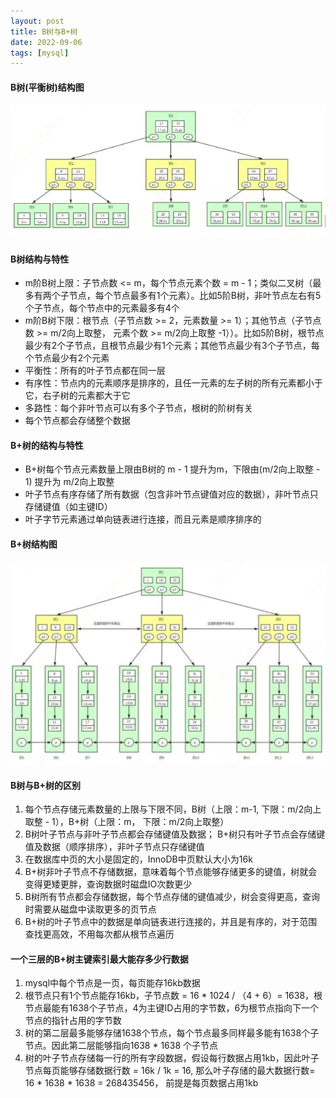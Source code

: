 ```yaml
---
layout: post
title: B树与B+树
date: 2022-09-06
tags: [mysql]
---
```


#### B树(平衡树)结构图
![B树结构图](/images/B-Tree.png)

#### B树结构与特性
- m阶B树上限：子节点数 <= m，每个节点元素个数 = m - 1；类似二叉树（最多有两个子节点，每个节点最多有1个元素）。比如5阶B树，非叶节点左右有5个子节点，每个节点中的元素最多有4个
- m阶B树下限：根节点（子节点数 >= 2，元素数量 >= 1）；其他节点（子节点数 >= m/2向上取整， 元素个数 >= m/2向上取整 -1））。比如5阶B树，根节点最少有2个子节点，且根节点最少有1个元素；其他节点最少有3个子节点，每个节点最少有2个元素
- 平衡性：所有的叶子节点都在同一层
- 有序性：节点内的元素顺序是排序的，且任一元素的左子树的所有元素都小于它，右子树的元素都大于它
- 多路性：每个非叶节点可以有多个子节点，根树的阶树有关
- 每个节点都会存储整个数据

#### B+树的结构与特性
- B+树每个节点元素数量上限由B树的 m - 1 提升为m，下限由(m/2向上取整 - 1) 提升为 m/2向上取整
- 叶子节点有序存储了所有数据（包含非叶节点键值对应的数据），非叶节点只存储键值（如主键ID）
- 叶子字节元素通过单向链表进行连接，而且元素是顺序排序的

#### B+树结构图
![B+树结构图](/images/B+tree.png)

#### B树与B+树的区别
1. 每个节点存储元素数量的上限与下限不同，B树（上限：m-1, 下限：m/2向上取整 - 1），B+树（上限：m， 下限：m/2向上取整）
2. B树叶子节点与非叶子节点都会存储键值及数据； B+树只有叶子节点会存储键值及数据（顺序排序），非叶子节点只存储键值
3. 在数据库中页的大小是固定的，InnoDB中页默认大小为16k
4. B+树非叶子节点不存储数据，意味着每个节点能够存储更多的键值，树就会变得更矮更胖，查询数据时磁盘IO次数更少
5. B树所有节点都会存储数据，每个节点存储的键值减少，树会变得更高，查询时需要从磁盘中读取更多的页节点
6. B+树的叶子节点中的数据是单向链表进行连接的，并且是有序的，对于范围查找更高效，不用每次都从根节点遍历

#### 一个三层的B+树主键索引最大能存多少行数据
1. mysql中每个节点是一页，每页能存16kb数据
2. 根节点只有1个节点能存16kb，子节点数 = 16 * 1024 / （4 + 6）= 1638，根节点最能有1638个子节点，4为主键ID占用的字节数，6为根节点指向下一个节点的指针占用的字节数
3. 树的第二层最多能够存储1638个节点，每个节点最多同样最多能有1638个子节点。因此第二层能够指向1638 * 1638 个子节点
4. 树的叶子节点存储每一行的所有字段数据，假设每行数据占用1kb，因此叶子节点每页能够存储数据行数 = 16k / 1k = 16, 那么叶子存储的最大数据行数= 16 * 1638 * 1638 = 268435456， 前提是每页数据占用1kb


